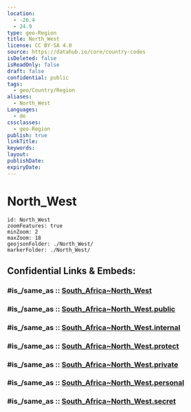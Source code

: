 ```yaml
---
location:
  - -26.4
  - 24.9
type: geo-Region
title: North_West
license: CC BY-SA 4.0
source: https://datahub.io/core/country-codes
isDeleted: false
isReadOnly: false
draft: false
confidential: public
tags:
  - geo/Country/Region
aliases:
  - North_West
Languages:
  - de
cssclasses:
  - geo-Region
publish: true
linkTitle:
keywords:
layout:
publishDate:
expiryDate:
---
```


# North_West

```leaflet
id: North_West
zoomFeatures: true 
minZoom: 2 
maxZoom: 18
geojsonFolder: ./North_West/
markerFolder: ./North_West/
```


## Confidential Links & Embeds: 

### #is_/same_as :: [South_Africa~North_West](/_Standards/Earth/Continent/Africa/Africa~South/South_Africa/provinces~South_Africa/South_Africa~North_West.md) 

### #is_/same_as :: [South_Africa~North_West.public](/_public/Earth/Continent/Africa/Africa~South/South_Africa/provinces~South_Africa/South_Africa~North_West.public.md) 

### #is_/same_as :: [South_Africa~North_West.internal](/_internal/Earth/Continent/Africa/Africa~South/South_Africa/provinces~South_Africa/South_Africa~North_West.internal.md) 

### #is_/same_as :: [South_Africa~North_West.protect](/_protect/Earth/Continent/Africa/Africa~South/South_Africa/provinces~South_Africa/South_Africa~North_West.protect.md) 

### #is_/same_as :: [South_Africa~North_West.private](/_private/Earth/Continent/Africa/Africa~South/South_Africa/provinces~South_Africa/South_Africa~North_West.private.md) 

### #is_/same_as :: [South_Africa~North_West.personal](/_personal/Earth/Continent/Africa/Africa~South/South_Africa/provinces~South_Africa/South_Africa~North_West.personal.md) 

### #is_/same_as :: [South_Africa~North_West.secret](/_secret/Earth/Continent/Africa/Africa~South/South_Africa/provinces~South_Africa/South_Africa~North_West.secret.md)


